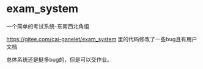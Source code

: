 # exam_system
一个简单的考试系统-东南西北角组

https://gitee.com/cai-ganelet/exam_system
里的代码修改了一些bug且有用户文档

总体系统还是挺多bug的，但是可以交作业。
